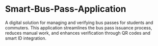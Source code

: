 # Smart-Bus-Pass-Application
A digital solution for managing and verifying bus passes for students and commuters. This application streamlines the bus pass issuance process, reduces manual work, and enhances verification through QR codes and smart ID integration.  
